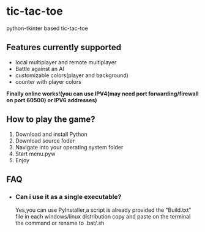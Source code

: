 <h1> tic-tac-toe </h2> 
 python-tkinter based tic-tac-toe  
 
 <h2>Features currently supported</h2>
 <ul>
 <li>local multiplayer and remote multiplayer</li>
 <li>Battle against an AI</li>
 <li>customizable colors(player and background)</li>  
 <li>counter with player colors</li>
 </ul>
 
<strong>Finally online works!(you can use IPV4(may need port forwarding/firewall on port 60500) or IPV6 addresses)</strong>

<h2>How to play the game?</h2>
 <ol>
 <li>Download and install Python</li>
 <li>Download source foder</li>
 <li>Navigate into your operating system folder</li>
 <li>Start menu.pyw</li>  
 <li>Enjoy</li>
 </ol>
<h2>FAQ</h2>
 <ul>
 <li><h3>Can i use it as a single executable?
 </h3>
 <p> Yes,you can use PyInstaller,a script is already provided the "Build.txt" file in each windows/linux distribution copy and paste on the terminal the command or rename to .bat/.sh</p>
 </li>
 </ul>
